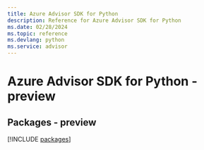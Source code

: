 ```yaml
---
title: Azure Advisor SDK for Python
description: Reference for Azure Advisor SDK for Python
ms.date: 02/28/2024
ms.topic: reference
ms.devlang: python
ms.service: advisor
---
```

# Azure Advisor SDK for Python - preview
## Packages - preview
[!INCLUDE [packages](advisor-index.md)]